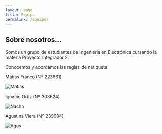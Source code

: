```yaml
---
layout: page
title: Equipo
permalink: /equipo/
---
```


<link rel="stylesheet" type="text/css" href="estilo.css">

## Sobre nosotros...

<body class:sobreNosotros>

<p> Somos un grupo de estudiantes de Ingenieria en Electrónica cursando la materia Proyecto Integrador 2.</p>

<p>Conocemos y acordamos las reglas de netiqueta.</p>  


<p>Matías Franco (Nº 223661)</p>  

![Matias](/assets/Matias.png) 

<p>Ignacio Ortiz (Nº 303624)</p>  

![Nacho](/assets/Nacho.png)  

<p>Agustina Viera (Nº 239004)</p>

![Agus](/assets/Agus.png)  

</body>
